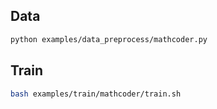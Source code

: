 ## Data
```bash
python examples/data_preprocess/mathcoder.py
```

## Train
```bash
bash examples/train/mathcoder/train.sh
```